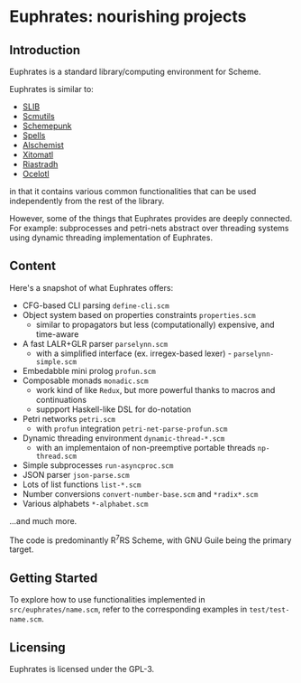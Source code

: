 
# Euphrates: nourishing projects

## Introduction

Euphrates is a standard library/computing environment for Scheme.

Euphrates is similar to:

- [SLIB](https://people.csail.mit.edu/jaffer/SLIB.html)
- [Scmutils](https://groups.csail.mit.edu/mac/users/gjs/6946/installation.html)
- [Schemepunk](https://github.com/ar-nelson/schemepunk)
- [Spells](https://github.com/rotty/spells/tree/master/spells)
- [Alschemist](https://github.com/ashinn/alschemist)
- [Xitomatl](https://github.com/weinholt/xitomatl)
- [Riastradh](https://github.com/arcfide/riastradh)
- [Ocelotl](https://github.com/rotty/ocelotl)

in that it contains various common functionalities that can be used independently
from the rest of the library.

However, some of the things that Euphrates provides are deeply connected.
For example: subprocesses and petri-nets abstract over threading systems
using dynamic threading implementation of Euphrates.

## Content

Here's a snapshot of what Euphrates offers:

- CFG-based CLI parsing `define-cli.scm`
- Object system based on properties constraints `properties.scm`
  - similar to propagators but less (computationally) expensive, and time-aware
- A fast LALR+GLR parser `parselynn.scm`
  - with a simplified interface (ex. irregex-based lexer) - `parselynn-simple.scm`
- Embedabble mini prolog `profun.scm`
- Composable monads `monadic.scm`
  - work kind of like `Redux`, but more powerful thanks to macros and continuations
  - suppport Haskell-like DSL for do-notation
- Petri networks `petri.scm`
  - with `profun` integration `petri-net-parse-profun.scm`
- Dynamic threading environment `dynamic-thread-*.scm`
  - with an implementaion of non-preemptive portable threads `np-thread.scm`
- Simple subprocesses `run-asyncproc.scm`
- JSON parser `json-parse.scm`
- Lots of list functions `list-*.scm`
- Number conversions `convert-number-base.scm` and `*radix*.scm`
- Various alphabets `*-alphabet.scm`

...and much more.

The code is predominantly R<sup>7</sup>RS Scheme,
with GNU Guile being the primary target.

## Getting Started

To explore how to use functionalities implemented in `src/euphrates/name.scm`,
refer to the corresponding examples in `test/test-name.scm`.

## Licensing

Euphrates is licensed under the GPL-3.
